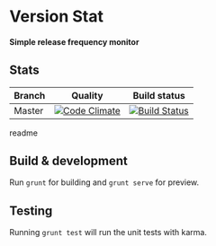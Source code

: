 # Version Stat
#### Simple release frequency monitor 

## Stats

| Branch | Quality | Build status |
|--------|---------|--------------|
| Master | [![Code Climate](https://codeclimate.com/github/Code-Mine-Development/versionstat/badges/gpa.svg)](https://codeclimate.com/github/Code-Mine-Development/versionstat) | [![Build Status](https://travis-ci.org/Code-Mine-Development/versionstat.svg?branch=master)](https://travis-ci.org/Code-Mine-Development/versionstat) |
 
readme
## Build & development

Run `grunt` for building and `grunt serve` for preview.

## Testing

Running `grunt test` will run the unit tests with karma.
